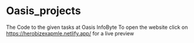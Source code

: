 # Oasis_projects
The Code to the given tasks at Oasis InfoByte
To open the website click on https://herobizexapmle.netlify.app/ for a live preview
